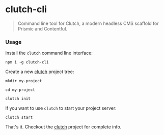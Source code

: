 clutch-cli
==========

> Command line tool for Clutch, a modern headless CMS scaffold for Prismic and Contentful.



### Usage

Install the `clutch` command line interface:

```shell
npm i -g clutch-cli
```

Create a new [clutch](https://github.com/kitajchuk/clutch) project tree:

```shell
mkdir my-project

cd my-project

clutch init
```

If you want to use `clutch` to start your project server:

```shell
clutch start
```

That's it. Checkout the [clutch](https://github.com/kitajchuk/clutch) project for complete info.
